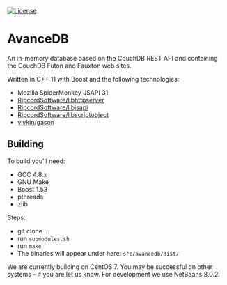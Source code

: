 [![License](http://img.shields.io/:license-agpl-blue.svg)](http://doge.agpl-license.org)
# AvanceDB
An in-memory database based on the CouchDB REST API and containing the CouchDB Futon and Fauxton web sites.

Written in C++ 11 with Boost and the following technologies:
* Mozilla SpiderMonkey JSAPI 31
* [RipcordSoftware/libhttpserver](http://github.com/RipcordSoftware/libhttpserver)
* [RipcordSoftware/libjsapi](http://github.com/RipcordSoftware/libjsapi)
* [RipcordSoftware/libscriptobject](http://github.com/RipcordSoftware/libscriptobject)
* [vivkin/gason](https://github.com/vivkin/gason)

## Building
To build you'll need:
* GCC 4.8.x
* GNU Make
* Boost 1.53
* pthreads
* zlib

Steps:
* git clone ...
* run `submodules.sh`
* run `make`
* The binaries will appear under here: `src/avancedb/dist/`

We are currently building on CentOS 7. You may be successful on other systems - if you are let us know. For development we use NetBeans 8.0.2.
